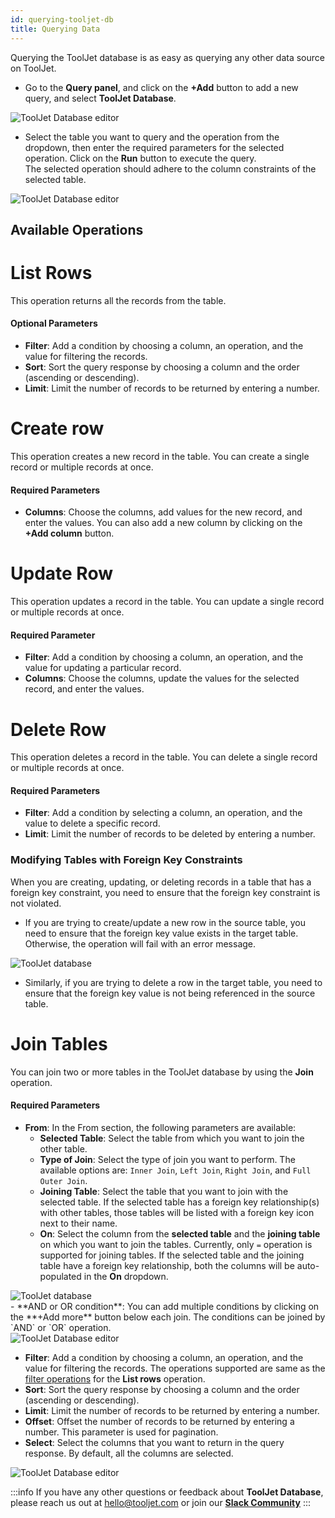 ```yaml
---
id: querying-tooljet-db
title: Querying Data
---
```


Querying the ToolJet database is as easy as querying any other data source on ToolJet.

- Go to the **Query panel**, and click on the **+Add** button to add a new query, and select **ToolJet Database**.

<div style={{textAlign: 'center', paddingBottom:'24px'}}>
<img className="screenshot-full" src="/img/v2-beta/database/newui/qtjdb.png" alt="ToolJet Database editor" />
</div>

- Select the table you want to query and the operation from the dropdown, then enter the required parameters for the selected operation. Click on the **Run** button to execute the query.<br/>
The selected operation should adhere to the column constraints of the selected table.

<div style={{textAlign: 'center'}}>
<img className="screenshot-full" src="/img/v2-beta/database/newui/qtjdb2.png" alt="ToolJet Database editor" />
</div>


<div>

## Available Operations

<div>

##
# List Rows
This operation returns all the records from the table.

#### Optional Parameters
- **Filter**: Add a condition by choosing a column, an operation, and the value for filtering the records.
- **Sort**: Sort the query response by choosing a column and the order (ascending or descending).
- **Limit**: Limit the number of records to be returned by entering a number.

</div>

<div>

##
# Create row
This operation creates a new record in the table. You can create a single record or multiple records at once.

#### Required Parameters
- **Columns**: Choose the columns, add values for the new record, and enter the values. You can also add a new column by clicking on the **+Add column** button.

</div>

<div>

##
# Update Row
This operation updates a record in the table. You can update a single record or multiple records at once.

#### Required Parameter
- **Filter**: Add a condition by choosing a column, an operation, and the value for updating a particular record.
- **Columns**: Choose the columns, update the values for the selected record, and enter the values.

</div>

<div>

##
# Delete Row
This operation deletes a record in the table. You can delete a single record or multiple records at once.

#### Required Parameters
- **Filter**: Add a condition by selecting a column, an operation, and the value to delete a specific record.
- **Limit**: Limit the number of records to be deleted by entering a number.

</div>

### Modifying Tables with Foreign Key Constraints

When you are creating, updating, or deleting records in a table that has a foreign key constraint, you need to ensure that the foreign key constraint is not violated. 
- If you are trying to create/update a new row in the source table, you need to ensure that the foreign key value exists in the target table. Otherwise, the operation will fail with an error message.

<div style={{textAlign: 'center'}}>
    <img style={{ border:'0', marginBottom:'15px', borderRadius:'5px', boxShadow: '0px 1px 3px rgba(0, 0, 0, 0.2)' }} className="screenshot-full" src="/img/v2-beta/database/ux2/violate-fk.gif" alt="ToolJet database"/>
</div>

- Similarly, if you are trying to delete a row in the target table, you need to ensure that the foreign key value is not being referenced in the source table.

<div>

##
# Join Tables

You can join two or more tables in the ToolJet database by using the **Join** operation.

#### Required Parameters
- **From**: In the From section, the following parameters are available:
    - **Selected Table**: Select the table from which you want to join the other table. 
    - **Type of Join**: Select the type of join you want to perform. The available options are: `Inner Join`, `Left Join`, `Right Join`, and `Full Outer Join`.
    - **Joining Table**: Select the table that you want to join with the selected table. If the selected table has a foreign key relationship(s) with other tables, those tables will be listed with a foreign key icon next to their name.
    - **On**: Select the column from the **selected table** and the **joining table** on which you want to join the tables. Currently, only `=` operation is supported for joining tables. If the selected table and the joining table have a foreign key relationship, both the columns will be auto-populated in the **On** dropdown.
<div style={{textAlign: 'center'}}>
    <img style={{ border:'0', marginBottom:'15px', borderRadius:'5px', boxShadow: '0px 1px 3px rgba(0, 0, 0, 0.2)' }} className="screenshot-full" src="/img/v2-beta/database/ux2/join-on-fk-v2.gif" alt="ToolJet database"/>
</div>
    - **AND or OR condition**: You can add multiple conditions by clicking on the **+Add more** button below each join. The conditions can be joined by `AND` or `OR` operation.

  <div style={{textAlign: 'center'}}>

  <img className="screenshot-full" src="/img/v2-beta/database/newui/join1.png" alt="ToolJet Database editor" />

  </div>

- **Filter**: Add a condition by choosing a column, an operation, and the value for filtering the records. The operations supported are same as the [filter operations](/docs/tooljet-db/database-editor#available-operations-are) for the **List rows** operation.
- **Sort**: Sort the query response by choosing a column and the order (ascending or descending).
- **Limit**: Limit the number of records to be returned by entering a number. 
- **Offset**: Offset the number of records to be returned by entering a number. This parameter is used for pagination.
- **Select**: Select the columns that you want to return in the query response. By default, all the columns are selected.

<div style={{textAlign: 'center'}}>
<img className="screenshot-full" src="/img/v2-beta/database/newui/join2.png" alt="ToolJet Database editor" />
</div>

:::info
If you have any other questions or feedback about **ToolJet Database**, please reach us out at hello@tooljet.com or join our **[Slack Community](https://www.tooljet.com/slack)**
:::

</div>

</div>